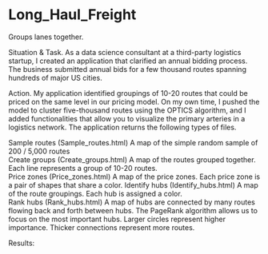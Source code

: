 # Long_Haul_Freight
Groups lanes together.

Situation & Task. As a data science consultant at a third-party logistics startup,  I created an application that clarified an annual bidding process. The business submitted annual bids for a few thousand routes spanning hundreds of major US cities. 

Action. My application identified groupings of 10-20 routes that could be priced on the same level in our pricing model.
On my own time, I pushed the model to cluster five-thousand routes using the OPTICS algorithm, and I added functionalities that allow you to visualize the primary arteries in a logistics network. The application returns the following types of files.

  Sample routes (Sample_routes.html) A map of the simple random sample of 200 / 5,000 routes                                                                
  Create groups (Create_groups.html) A map of the routes grouped together. Each line represents a group of 10-20 routes.         
  Price zones (Price_zones.html) A map of the price zones. Each price zone is a pair of shapes that share a color.
  Identify hubs (Identify_hubs.html) A map of the route groupings. Each hub is assigned a color.                                 
  Rank hubs (Rank_hubs.html) A map of hubs are connected by many routes flowing back and forth between hubs. The PageRank algorithm allows us to focus on the most important hubs. Larger circles represent higher importance. Thicker connections represent more routes.

Results:   
